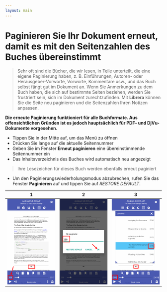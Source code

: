 ```yaml
---
layout: main
---
```


# Paginieren Sie Ihr Dokument erneut, damit es mit den Seitenzahlen des Buches übereinstimmt

> Sehr oft sind die Bücher, die wir lesen, in Teile unterteilt, die eine eigene Paginierung haben, z. B. Einführungen, Autoren- oder Herausgeber-Vorworte, Vorworte, Kommentare usw., und das Buch selbst fängt gut im Dokument an. Wenn Sie Anmerkungen zu dem Buch haben, die sich auf bestimmte Seiten beziehen, werden Sie frustriert sein, sich im Dokument zurechtzufinden. Mit **Librera** können Sie die Seite neu paginieren und die Seitenzahlen Ihren Notizen anpassen.

**Die erneute Paginierung funktioniert für alle Buchformate. Aus offensichtlichen Gründen ist es jedoch hauptsächlich für PDF- und DjVu-Dokumente vorgesehen.**

* Tippen Sie in der Mitte auf, um das Menü zu öffnen
* Drücken Sie lange auf die aktuelle Seitennummer
* Geben Sie im Fenster **Erneut paginieren** eine übereinstimmende Seitennummer ein
* Das Inhaltsverzeichnis des Buches wird automatisch neu angezeigt

> Ihre Lesezeichen für dieses Buch werden ebenfalls erneut paginiert

* Um den Paginierungswiederholungsmodus abzubrechen, rufen Sie das Fenster **Paginieren** auf und tippen Sie auf _RESTORE DEFAULT_.

|1|2|3|
|-|-|-|
|![](1.png)|![](2.png)|![](3.png)|

